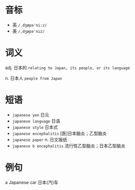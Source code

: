 # 音标

- 英 `/ˌdʒæpə'ni:z/`
- 美 `/,dʒæpə'niz/`

# 词义

adj. 日本的
`relating to Japan, its people, or its language`

n. 日本人
`people from Japan`

# 短语

- `japanese yen` 日元
- `japanese language` 日语
- `japanese style` 日本式
- `japanese encephalitis` [医]日本脑炎；乙型脑炎
- `japanese paper` n. 日文报纸
- `japanese b encephalitis` 流行性乙型脑炎；日本乙型脑炎

# 例句

a Japanese car
日本(汽)车


